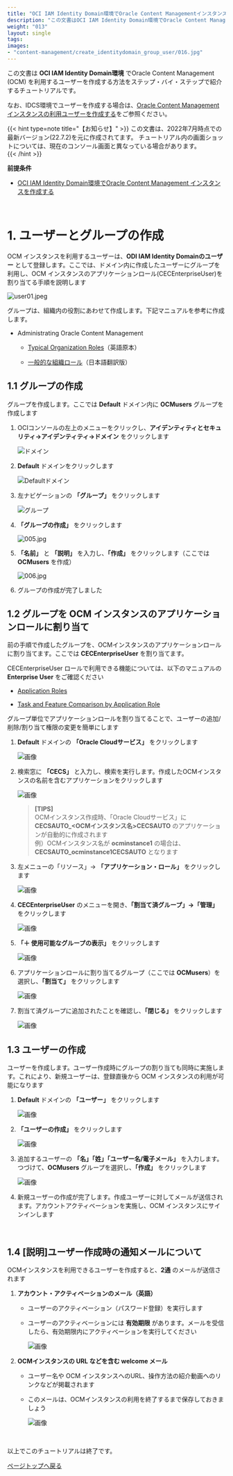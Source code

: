 ```yaml
---
title: "OCI IAM Identity Domain環境でOracle Content Managementインスタンスの利用ユーザーを作成する"
description: "この文書はOCI IAM Identity Domain環境でOracle Content Managementを利用するユーザーを作成する方法をステップ・バイ・ステップで紹介するチュートリアルです"
weight: "013"
layout: single
tags:
images:
- "content-management/create_identitydomain_group_user/016.jpg"
---
```


この文書は **OCI IAM Identity Domain環境** でOracle Content Management (OCM) を利用するユーザーを作成する方法をステップ・バイ・ステップで紹介するチュートリアルです。

なお、IDCS環境でユーザーを作成する場合は、[Oracle Content Management インスタンスの利用ユーザーを作成する](../create_idcs_group_user)をご参照ください。


{{< hint type=note title="【お知らせ】" >}}
この文書は、2022年7月時点での最新バージョン(22.7.2)を元に作成されてます。   チュートリアル内の画面ショットについては、現在のコンソール画面と異なっている場合があります。   
{{< /hint >}}

**前提条件**
- [OCI IAM Identity Domain環境でOracle Content Management インスタンスを作成する](../create_ocm_instance_IdentityDomain)

<br>

# 1. ユーザーとグループの作成

OCM インスタンスを利用するユーザーは、**ODI IAM Identity Domainのユーザー** として登録します。ここでは、ドメイン内に作成したユーザーにグループを利用し、OCM インスタンスのアプリケーションロール(CECEnterpriseUser)を割り当てる手順を説明します

![user01.jpeg](001.jpg)

グループは、組織内の役割にあわせて作成します。下記マニュアルを参考に作成します。

- Administrating Oracle Content Management

    - [Typical Organization Roles](https://docs.oracle.com/en/cloud/paas/content-cloud/administer/typical-organization-roles.html)（英語原本）

    - [一般的な組織ロール](https://docs.oracle.com/cloud/help/ja/content-cloud/CECSA/GUID-0F493C82-1855-4A43-8A6B-E59A32B2EBC0.htm#CECSA-GUID-0F493C82-1855-4A43-8A6B-E59A32B2EBC0)（日本語翻訳版）



## 1.1 グループの作成

グループを作成します。ここでは **Default** ドメイン内に **OCMusers** グループを作成します

1. OCIコンソールの左上のメニューをクリックし、**アイデンティティとセキュリティ→アイデンティティ→ドメイン** をクリックします

    ![ドメイン](002.jpg)

1. **Default** ドメインをクリックします

    ![Defaultドメイン](003.jpg)

1. 左ナビゲーションの **「グループ」** をクリックします

    ![グループ](004.jpg)

1. **「グループの作成」** をクリックします

    ![005.jpg](005.jpg)

1. **「名前」** と **「説明」** を入力し、**「作成」** をクリックします（ここでは **OCMusers** を作成）

    ![006.jpg](006.jpg)

1. グループの作成が完了しました


## 1.2 グループを OCM インスタンスのアプリケーションロールに割り当て

前の手順で作成したグループを、OCMインスタンスのアプリケーションロールに割り当てます。ここでは **CECEnterpriseUser** を割り当てます。

CECEnterpriseUser ロールで利用できる機能については、以下のマニュアルの **Enterprise User** をご確認ください

+ [Application Roles](https://docs.oracle.com/en/cloud/paas/content-cloud/administer/application-roles.html)

+ [Task and Feature Comparison by Application Role](https://docs.oracle.com/en/cloud/paas/content-cloud/administer/task-and-feature-comparison-application-role.html)

グループ単位でアプリケーションロールを割り当てることで、ユーザーの追加/削除/割り当て権限の変更を簡単にします

1. **Default** ドメインの **「Oracle Cloudサービス」** をクリックします

    ![画像](007.jpg)

1. 検索窓に **「CECS」** と入力し、検索を実行します。作成したOCMインスタンスの名前を含むアプリケーションをクリックします

    ![画像](008.jpg)

    > **[TIPS]**  
    > OCMインスタンス作成時、「Oracle Cloudサービス」に **CECSAUTO_\<OCMインスタンス名\>CECSAUTO** のアプリケーションが自動的に作成されます  
    > 例）OCMインスタンス名が **ocminstance1** の場合は、**CECSAUTO_ocminstance1CECSAUTO** となります  

1. 左メニューの「リソース」→ **「アプリケーション・ロール」** をクリックします

    ![画像](009.jpg)

1. **CECEnterpriseUser** のメニューを開き、**「割当て済グループ」→「管理」** をクリックします

    ![画像](010.jpg)

1.  **「＋ 使用可能なグループの表示」** をクリックします

    ![画像](011.jpg)

1. アプリケーションロールに割り当てるグループ（ここでは **OCMusers**）を選択し、**「割当て」** をクリックします

    ![画像](012.jpg)

1. 割当て済グループに追加されたことを確認し、**「閉じる」** をクリックします

    ![画像](018.jpg)

## 1.3 ユーザーの作成

ユーザーを作成します。ユーザー作成時にグループの割り当ても同時に実施します。これにより、新規ユーザーは、登録直後から OCM インスタンスの利用が可能になります

1. **Default** ドメインの **「ユーザー」** をクリックします

    ![画像](013.jpg)

1. **「ユーザーの作成」** をクリックします

    ![画像](014.jpg)

1. 追加するユーザーの **「名」「姓」「ユーザー名/電子メール」** を入力します。つづけて、**OCMusers** グループを選択し、**「作成」** をクリックします

    ![画像](015.jpg)

1. 新規ユーザーの作成が完了します。作成ユーザーに対してメールが送信されます。アカウントアクティベーションを実施し、OCM インスタンスにサインインします

<br>

## 1.4 [説明]ユーザー作成時の通知メールについて

OCMインスタンスを利用できるユーザーを作成すると、**2通** のメールが送信されます

1. **アカウント・アクティベーションのメール（英語）**

    - ユーザーのアクティベーション（パスワード登録）を実行します
    - ユーザーのアクティベーションには **有効期限** があります。メールを受信したら、有効期限内にアクティベーションを実行してください

      ![画像](017.jpg)

1. **OCMインスタンスの URL などを含む welcome メール**

    - ユーザー名や OCM インスタンスへのURL、操作方法の紹介動画へのリンクなどが掲載されます
    - このメールは、OCMインスタンスの利用を終了するまで保存しておきましょう

      ![画像](016.jpg)



<br>

以上でこのチュートリアルは終了です。

[ページトップへ戻る](#top)

